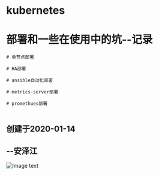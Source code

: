 # kubernetes
# 部署和一些在使用中的坑--记录

```
# 单节点部署

# HA部署

# ansible自动化部署

# metrics-server部署

# promethues部署	


```

##                                                                                                                                 创建于2020-01-14

##                                                                                                                                                --安泽江

![Image text](https://github.com/anzejiang/kubernetes-/blob/master/images/1578972603(1).jpg)
